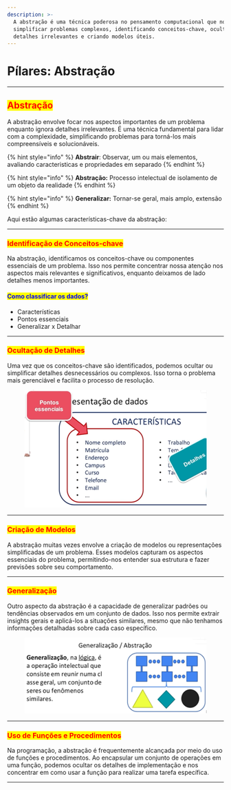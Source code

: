 ```yaml
---
description: >-
  A abstração é uma técnica poderosa no pensamento computacional que nos permite
  simplificar problemas complexos, identificando conceitos-chave, ocultando
  detalhes irrelevantes e criando modelos úteis.
---
```


# Pílares: Abstração

***

## <mark style="color:red;">**Abstração**</mark>

A abstração envolve focar nos aspectos importantes de um problema enquanto ignora detalhes irrelevantes. É uma técnica fundamental para lidar com a complexidade, simplificando problemas para torná-los mais compreensíveis e solucionáveis.&#x20;

{% hint style="info" %}
**Abstrair**: Observar, um ou mais elementos, avaliando caracteristicas e propriedades em separado
{% endhint %}

{% hint style="info" %}
**Abstração:** Processo intelectual de isolamento de um objeto da realidade
{% endhint %}

{% hint style="info" %}
**Generalizar:** Tornar-se geral, mais amplo, extensão
{% endhint %}

Aqui estão algumas características-chave da abstração:

***

### <mark style="color:red;">**Identificação de Conceitos-chave**</mark>

Na abstração, identificamos os conceitos-chave ou componentes essenciais de um problema. Isso nos permite concentrar nossa atenção nos aspectos mais relevantes e significativos, enquanto deixamos de lado detalhes menos importantes.

#### <mark style="color:blue;">Como classificar os dados?</mark>

* Características
* Pontos essenciais
* Generalizar x Detalhar

***

### <mark style="color:red;">**Ocultação de Detalhes**</mark>

Uma vez que os conceitos-chave são identificados, podemos ocultar ou simplificar detalhes desnecessários ou complexos. Isso torna o problema mais gerenciável e facilita o processo de resolução.

<figure><img src="../.gitbook/assets/image (13).png" alt=""><figcaption></figcaption></figure>

***

### <mark style="color:red;">**Criação de Modelos**</mark>

A abstração muitas vezes envolve a criação de modelos ou representações simplificadas de um problema. Esses modelos capturam os aspectos essenciais do problema, permitindo-nos entender sua estrutura e fazer previsões sobre seu comportamento.

***

### <mark style="color:red;">**Generalização**</mark>

Outro aspecto da abstração é a capacidade de generalizar padrões ou tendências observados em um conjunto de dados. Isso nos permite extrair insights gerais e aplicá-los a situações similares, mesmo que não tenhamos informações detalhadas sobre cada caso específico.

<figure><img src="../.gitbook/assets/image (11).png" alt=""><figcaption></figcaption></figure>

***

### <mark style="color:red;">**Uso de Funções e Procedimentos**</mark>

Na programação, a abstração é frequentemente alcançada por meio do uso de funções e procedimentos. Ao encapsular um conjunto de operações em uma função, podemos ocultar os detalhes de implementação e nos concentrar em como usar a função para realizar uma tarefa específica.



***
